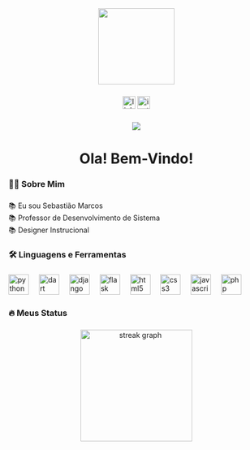 <div align="center">
  <img height="150" src="https://pin.it/4zIsxsrst"  />
</div>

###

<div align="center">
  <a src="https://www.linkedin.com/in/sebasti%C3%A3o-marcos-285673109/" target="_blank"><img src="https://img.shields.io/static/v1?message=LinkedIn&logo=linkedin&label=&color=0077B5&logoColor=white&labelColor=&style=for-the-badge" height="25" alt="linkedin logo"/></a>
  <img src="https://img.shields.io/static/v1?message=Instagram&logo=instagram&label=&color=E4405F&logoColor=white&labelColor=&style=for-the-badge" height="25" alt="instagram logo"/>
</div>

###

<div align="center">
  <img src="https://visitor-badge.laobi.icu/badge?page_id=marcosGithubSilva.marcosGithubSilva&"  />
</div>

###

<h1 align="center">Ola! Bem-Vindo!</h1>

###

<h3 align="left">👩‍💻  Sobre Mim</h3>

###

<p align="left">📚 Eu sou Sebastião Marcos<br>📚 Professor de Desenvolvimento de Sistema<br>📚 Designer Instrucional</p>

###

<h3 align="left">🛠 Linguagens e Ferramentas</h3>

###

<div align="left">
  <img src="https://cdn.jsdelivr.net/gh/devicons/devicon/icons/python/python-original.svg" height="40" alt="python logo"  />
  <img width="12" />
  <img src="https://cdn.jsdelivr.net/gh/devicons/devicon/icons/dart/dart-original.svg" height="40" alt="dart logo"  />
  <img width="12" />
  <img src="https://cdn.jsdelivr.net/gh/devicons/devicon/icons/django/django-plain.svg" height="40" alt="django logo"  />
  <img width="12" />
  <img src="https://cdn.jsdelivr.net/gh/devicons/devicon/icons/flask/flask-original.svg" height="40" alt="flask logo"  />
  <img width="12" />
  <img src="https://cdn.jsdelivr.net/gh/devicons/devicon/icons/html5/html5-original.svg" height="40" alt="html5 logo"  />
  <img width="12" />
  <img src="https://cdn.jsdelivr.net/gh/devicons/devicon/icons/css3/css3-original.svg" height="40" alt="css3 logo"  />
  <img width="12" />
  <img src="https://cdn.jsdelivr.net/gh/devicons/devicon/icons/javascript/javascript-original.svg" height="40" alt="javascript logo"  />
  <img width="12" />
  <img src="https://cdn.jsdelivr.net/gh/devicons/devicon/icons/php/php-original.svg" height="40" alt="php logo"  />
</div>

###

<h3 align="left">🔥   Meus Status</h3>

###

<div align="center">
  <img src="https://streak-stats.demolab.com?user=marcosGithubSilva&locale=en&mode=daily&theme=dark&hide_border=false&border_radius=5&order=3" height="220" alt="streak graph"  />
</div>

###
